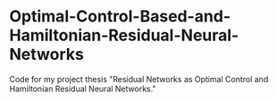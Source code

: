 # Optimal-Control-Based-and-Hamiltonian-Residual-Neural-Networks
Code for my project thesis "Residual Networks as Optimal Control and Hamiltonian Residual Neural Networks."
